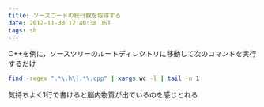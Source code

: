 ```yaml
---
title: ソースコードの総行数を取得する
date: 2012-11-30 12:40:38 JST
tags: sh
---
```


C\+\+を例に，ソースツリーのルートディレクトリに移動して次のコマンドを実行するだけ

```sh
find -regex ".*\.h\|.*\.cpp" | xargs wc -l | tail -n 1
```

気持ちよく1行で書けると脳内物質が出ているのを感じとれる

